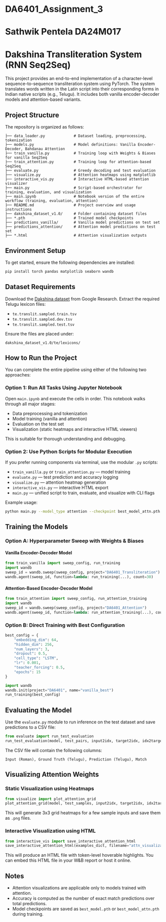 # DA6401_Assignment_3

# Sathwik Pentela DA24M017

# Dakshina Transliteration System (RNN Seq2Seq)

This project provides an end-to-end implementation of a character-level sequence-to-sequence transliteration system using PyTorch. The system translates words written in the Latin script into their corresponding forms in Indian native scripts (e.g., Telugu). It includes both vanilla encoder-decoder models and attention-based variants.

## Project Structure

The repository is organized as follows:

```
├── data_loader.py             # Dataset loading, preprocessing, tokenization
├── models.py                  # Model definitions: Vanilla Encoder-Decoder, Bahdanau Attention
├── train_vanilla.py           # Training loop with Weights & Biases for vanilla Seq2Seq
├── train_attention.py         # Training loop for attention-based Seq2Seq
├── evaluate.py                # Greedy decoding and test evaluation
├── visualize.py               # Attention heatmaps using matplotlib
├── interactive_vis.py         # Interactive HTML-based attention visualizer
├── main.py                    # Script-based orchestrator for training, evaluation, and visualization
├── main.ipynb                 # Notebook version of the entire workflow (training, evaluation, attention)
├── README.md                  # Project overview and usage instructions
├── dakshina_dataset_v1.0/     # Folder containing dataset files
├── *.pth                      # Trained model checkpoints
├── predictions_vanilla/       # Vanilla model predictions on test set
├── predictions_attention/     # Attention model predictions on test set
├── *.html                     # Attention visualization outputs
```

## Environment Setup

To get started, ensure the following dependencies are installed:

```bash
pip install torch pandas matplotlib seaborn wandb
```

## Dataset Requirements

Download the [Dakshina dataset](https://github.com/google-research-datasets/dakshina) from Google Research. Extract the required Telugu lexicon files:

- `te.translit.sampled.train.tsv`
- `te.translit.sampled.dev.tsv`
- `te.translit.sampled.test.tsv`

Ensure the files are placed under:

```
dakshina_dataset_v1.0/te/lexicons/
```

## How to Run the Project

You can complete the entire pipeline using either of the following two approaches:

### Option 1: Run All Tasks Using Jupyter Notebook

Open `main.ipynb` and execute the cells in order. This notebook walks through all major stages:
- Data preprocessing and tokenization
- Model training (vanilla and attention)
- Evaluation on the test set
- Visualization (static heatmaps and interactive HTML viewers)

This is suitable for thorough understanding and debugging.

### Option 2: Use Python Scripts for Modular Execution

If you prefer running components via terminal, use the modular `.py` scripts:

- `train_vanilla.py` or `train_attention.py` — model training
- `evaluate.py` — test prediction and accuracy logging
- `visualize.py` — attention heatmap generation
- `interactive_vis.py` — interactive HTML export
- `main.py` — unified script to train, evaluate, and visualize with CLI flags

Example usage:

```bash
python main.py --model_type attention --checkpoint best_model_attn.pth --eval --visualize --interactive
```

## Training the Models

### Option A: Hyperparameter Sweep with Weights & Biases

#### Vanilla Encoder-Decoder Model

```python
from train_vanilla import sweep_config, run_training
import wandb
sweep_id = wandb.sweep(sweep_config, project="DA6401_Transliteration")
wandb.agent(sweep_id, function=lambda: run_training(...), count=30)
```

#### Attention-Based Encoder-Decoder Model

```python
from train_attention import sweep_config, run_attention_training
import wandb
sweep_id = wandb.sweep(sweep_config, project="DA6401_Attention")
wandb.agent(sweep_id, function=lambda: run_attention_training(...), count=25)
```

### Option B: Direct Training with Best Configuration

```python
best_config = {
    "embedding_dim": 64,
    "hidden_dim": 256,
    "num_layers": 3,
    "dropout": 0.5,
    "cell_type": "LSTM",
    "lr": 0.001,
    "teacher_forcing": 0.5,
    "epochs": 15
}

import wandb
wandb.init(project="DA6401", name="vanilla_best")
run_training(best_config)
```

## Evaluating the Model

Use the `evaluate.py` module to run inference on the test dataset and save predictions to a CSV file:

```python
from evaluate import run_test_evaluation
run_test_evaluation(model, test_pairs, input2idx, target2idx, idx2target, output_csv="test_predictions.csv")
```

The CSV file will contain the following columns:

```
Input (Roman), Ground Truth (Telugu), Prediction (Telugu), Match
```

## Visualizing Attention Weights

### Static Visualization using Heatmaps

```python
from visualize import plot_attention_grid
plot_attention_grid(model, test_samples, input2idx, target2idx, idx2target)
```

This will generate 3x3 grid heatmaps for a few sample inputs and save them as `.png` files.

### Interactive Visualization using HTML

```python
from interactive_vis import save_interactive_attention_html
save_interactive_attention_html(examples_dict, filename="attn_visualization.html")
```

This will produce an HTML file with token-level hoverable highlights. You can embed this HTML file in your W&B report or host it online.

## Notes

- Attention visualizations are applicable only to models trained with attention.
- Accuracy is computed as the number of exact match predictions over total predictions.
- Model checkpoints are saved as `best_model.pth` or `best_model_attn.pth` during training.



